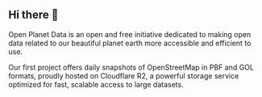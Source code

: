 ## Hi there 👋

Open Planet Data is an open and free initiative dedicated to making open data related to our beautiful planet earth more accessible and efficient to use.

Our first project offers daily snapshots of OpenStreetMap in PBF and GOL formats, proudly hosted on Cloudflare R2, a powerful storage service optimized for fast, scalable access to large datasets.
